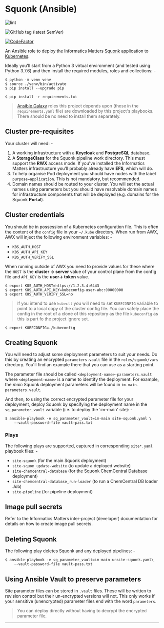 # Squonk (Ansible)

![lint](https://github.com/InformaticsMatters/squonk-ansible/workflows/lint/badge.svg)

![GitHub tag (latest SemVer)](https://img.shields.io/github/v/tag/informaticsmatters/squonk-ansible)

[![CodeFactor](https://www.codefactor.io/repository/github/informaticsmatters/squonk-ansible/badge)](https://www.codefactor.io/repository/github/informaticsmatters/squonk-ansible)

An Ansible role to deploy the Informatics Matters [Squonk] application
to [Kubernetes].

Ideally you'll start from a Python 3 virtual environment
(and tested using Python 3.7.6) and then install
the required modules, roles and collections: -

    $ python -m venv venv
    $ source ./venv/bin/activate
    $ pip install --upgrade pip

    $ pip install -r requirements.txt

>   [Ansible Galaxy] roles this project depends upon
    (those in the `requirements.yaml` file) are downloaded by this project's
    playbooks. There should be no need to install them separately.

## Cluster pre-requisites
Your cluster will need: -

1.  A working infrastructure with a **Keycloak** and **PostgreSQL** database.
1.  A **StorageClass** for the Squonk pipeline work directory.
    This must support the **RWX** access mode. If you've installed
    the Informatics Matters infrastructure you'll probably already
    have **EFS**, which will do.     
1.  To help organise Pod deployment you should have nodes
    with the label `purpose=application`. This is not mandatory,
    but recommended.
1.  Domain names should be routed to your cluster.
    You will set the actual names using parameters but you should have
    resolvable domain names for infrastructure components that will be deployed
    (e.g. domains for the Squonk **Portal**).
 
## Cluster credentials
You should be in possession of a Kubernetes configuration file. This is often
the content of the `config` file in your `~/.kube` directory. When run from
AWX, AWX will inject the following environment variables: -

-   `K8S_AUTH_HOST`
-   `K8S_AUTH_API_KEY`
-   `K8S_AUTH_VERIFY_SSL`

When running outside of AWX you need to provide values for these
where the `HOST` is the **cluster -> server** value of your control plane from
the config file and `API_KEY` is the **user-> token** value.

    $ export K8S_AUTH_HOST=https://1.2.3.4:6443
    $ export K8S_AUTH_API_KEY=kubeconfig-user-abc:00000000
    $ export K8S_AUTH_VERIFY_SSL=no

>   If you intend to use `kubectl` you will need to set `KUBECONFIG` variable
    to point to a local copy of the cluster config file. You can safely place
    the config in the root of a clone of this repository as the file
    `kubeconfig` as this is part fo the project ignore set.

    $ export KUBECONFIG=./kubeconfig

## Creating Squonk
You will need to adjust some deployment parameters to suit your needs.
Do this by creating an encrypted `parameters.vault` file in the
`roles/squonk/vars` directory. You'll find an example there that 
you can use as a starting point.

The parameter file should be called `<deployment-name>-parameters.vault`
where `<deployment-name>` is a name to identify the deployment. For example,
the _main_ Squonk deployment parameters will be found in
`im-main-parameters.vault`.

And then, to using the correct encrypted parameter file for your deployment,
deploy Squonk by specifying the deployment name in the `sq_parameter_vault`
variable (i.e. to deploy the 'im-main' site): -

    $ ansible-playbook -e sq_parameter_vault=im-main site-squonk.yaml \
        --vault-password-file vault-pass.txt

### Plays
The following plays are supported, captured in corresponding `site*.yaml`
playbook files: -

-   `site-squonk` (for the main Squonk deployment)
-   `site-squon_update-website` (to update a deployed website)
-   `site-chemcentral-database` (for the Squonk ChemCentral Database deployment)
-   `site-chemcentral-database_run-loader` (to run a ChemCentral DB loader Job)
-   `site-pipeline` (for pipeline deployment)

## Image pull secrets
Refer to the Informatics Matters inter-project (developer) documentation
for details on how to create image pull secrets.

## Deleting Squonk
The following play deletes Squonk and any deployed pipelines: -

    $ ansible-playbook -e sq_parameter_vault=im-main unsite-squonk.yaml\
        --vault-password-file vault-pass.txt

## Using Ansible Vault to preserve parameters
Site parameter files can be stored in `.vault` files. These will be written
to revision control but their un-encrypted versions will not. This only works
if your sensitive (unencrypted) parameter files end with the word `parameters`.

>   You can deploy directly without having to decrypt the encrypted parameter
    file.

---

[ansible galaxy]: https://galaxy.ansible.com
[kubernetes]: https://kubernetes.io
[private registry]: https://kubernetes.io/docs/tasks/configure-pod-container/pull-image-private-registry/
[squonk]: https://squonk.it
[vault]: https://docs.ansible.com/ansible/latest/user_guide/vault.html

